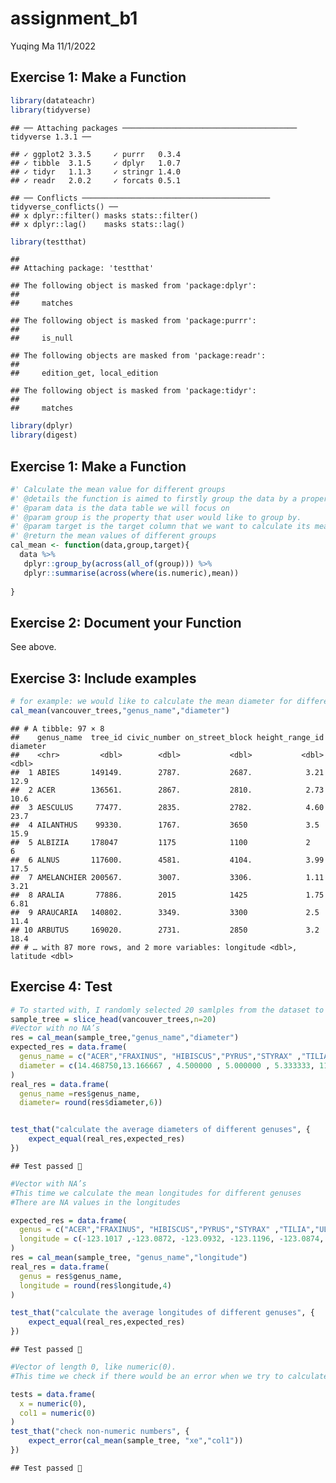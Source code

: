 assignment_b1
================
Yuqing Ma
11/1/2022

## Exercise 1: Make a Function

``` r
library(datateachr)
library(tidyverse)
```

    ## ── Attaching packages ─────────────────────────────────────── tidyverse 1.3.1 ──

    ## ✓ ggplot2 3.3.5     ✓ purrr   0.3.4
    ## ✓ tibble  3.1.5     ✓ dplyr   1.0.7
    ## ✓ tidyr   1.1.3     ✓ stringr 1.4.0
    ## ✓ readr   2.0.2     ✓ forcats 0.5.1

    ## ── Conflicts ────────────────────────────────────────── tidyverse_conflicts() ──
    ## x dplyr::filter() masks stats::filter()
    ## x dplyr::lag()    masks stats::lag()

``` r
library(testthat)
```

    ## 
    ## Attaching package: 'testthat'

    ## The following object is masked from 'package:dplyr':
    ## 
    ##     matches

    ## The following object is masked from 'package:purrr':
    ## 
    ##     is_null

    ## The following objects are masked from 'package:readr':
    ## 
    ##     edition_get, local_edition

    ## The following object is masked from 'package:tidyr':
    ## 
    ##     matches

``` r
library(dplyr)
library(digest)
```

## Exercise 1: Make a Function

``` r
#' Calculate the mean value for different groups
#' @details the function is aimed to firstly group the data by a property and then calculate the mean values of the grouped data.
#' @param data is the data table we will focus on
#' @param group is the property that user would like to group by.
#' @param target is the target column that we want to calculate its mean value
#' @return the mean values of different groups
cal_mean <- function(data,group,target){
  data %>%
   dplyr::group_by(across(all_of(group))) %>% 
   dplyr::summarise(across(where(is.numeric),mean))
 
}
```

## Exercise 2: Document your Function

See above.

## Exercise 3: Include examples

``` r
# for example: we would like to calculate the mean diameter for different tree species
cal_mean(vancouver_trees,"genus_name","diameter")
```

    ## # A tibble: 97 × 8
    ##    genus_name  tree_id civic_number on_street_block height_range_id diameter
    ##    <chr>         <dbl>        <dbl>           <dbl>           <dbl>    <dbl>
    ##  1 ABIES       149149.        2787.           2687.            3.21    12.9 
    ##  2 ACER        136561.        2867.           2810.            2.73    10.6 
    ##  3 AESCULUS     77477.        2835.           2782.            4.60    23.7 
    ##  4 AILANTHUS    99330.        1767.           3650             3.5     15.9 
    ##  5 ALBIZIA     178047         1175            1100             2        6   
    ##  6 ALNUS       117600.        4581.           4104.            3.99    17.5 
    ##  7 AMELANCHIER 200567.        3007.           3306.            1.11     3.21
    ##  8 ARALIA       77886.        2015            1425             1.75     6.81
    ##  9 ARAUCARIA   140802.        3349.           3300             2.5     11.4 
    ## 10 ARBUTUS     169020.        2731.           2850             3.2     18.4 
    ## # … with 87 more rows, and 2 more variables: longitude <dbl>, latitude <dbl>

## Exercise 4: Test

``` r
# To started with, I randomly selected 20 samlples from the dataset to conveniently compute.
sample_tree = slice_head(vancouver_trees,n=20)
#Vector with no NA’s
res = cal_mean(sample_tree,"genus_name","diameter")
expected_res = data.frame(
  genus_name = c("ACER","FRAXINUS", "HIBISCUS","PYRUS","STYRAX" ,"TILIA","ULMUS","ZELKOVA" ),
  diameter = c(14.468750,13.166667 , 4.500000 , 5.000000 , 5.333333, 11.875000,10.000000,10.000000)
)
real_res = data.frame(
  genus_name =res$genus_name,
  diameter= round(res$diameter,6))


test_that("calculate the average diameters of different genuses", {
    expect_equal(real_res,expected_res)
})
```

    ## Test passed 🥳

``` r
#Vector with NA’s
#This time we calculate the mean longitudes for different genuses
#There are NA values in the longitudes

expected_res = data.frame(
  genus = c("ACER","FRAXINUS", "HIBISCUS","PYRUS","STYRAX" ,"TILIA","ULMUS","ZELKOVA"),
  longitude = c(-123.1017 ,-123.0872, -123.0932, -123.1196, -123.0874, -123.0887,-123.1161 ,-123.1147)
)
res = cal_mean(sample_tree, "genus_name","longitude")
real_res = data.frame(
  genus = res$genus_name,
  longitude = round(res$longitude,4)
)

test_that("calculate the average longitudes of different genuses", {
    expect_equal(real_res,expected_res)
})
```

    ## Test passed 🥇

``` r
#Vector of length 0, like numeric(0).
#This time we check if there would be an error when we try to calculate a vector of length 0

tests = data.frame(
  x = numeric(0),
  col1 = numeric(0)
)
test_that("check non-numeric numbers", {
    expect_error(cal_mean(sample_tree, "xe","col1"))
})
```

    ## Test passed 🥳
